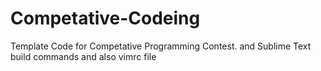 # Competative-Codeing
Template Code for Competative Programming Contest.
and 
Sublime Text build commands and also vimrc file


